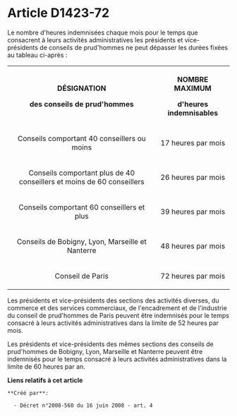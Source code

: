 # Article D1423-72

Le nombre d'heures indemnisées chaque mois pour le temps que consacrent à leurs activités administratives les présidents et
vice-présidents de conseils de prud'hommes ne peut dépasser les durées fixées au tableau ci-après : 

<table>
  <tbody>
    <tr>
      <th>

DÉSIGNATION 

des conseils de prud'hommes 

</th>
      <th>

NOMBRE MAXIMUM 

d'heures indemnisables 

</th>
    </tr>
    <tr>
      <td align="center">

Conseils comportant 40 conseillers ou moins 

</td>
      <td align="center">

17 heures par mois 

</td>
    </tr>
    <tr>
      <td align="center">

Conseils comportant plus de 40 conseillers et moins de 60 conseillers 

</td>
      <td align="center">

26 heures par mois 

</td>
    </tr>
    <tr>
      <td align="center">

Conseils comportant 60 conseillers et plus 

</td>
      <td align="center">

39 heures par mois 

</td>
    </tr>
    <tr>
      <td align="center">

Conseils de Bobigny, Lyon, Marseille et Nanterre 

</td>
      <td align="center">

48 heures par mois 

</td>
    </tr>
    <tr>
      <td align="center">

Conseil de Paris 

</td>
      <td align="center">

72 heures par mois 

</td>
    </tr>
  </tbody>
</table>

Les présidents et vice-présidents des sections des activités diverses, du commerce et des services commerciaux, de
l'encadrement et de l'industrie du conseil de prud'hommes de Paris peuvent être indemnisés pour le temps consacré à leurs
activités administratives dans la limite de 52 heures par mois. 

Les présidents et vice-présidents des mêmes sections des conseils de prud'hommes de Bobigny, Lyon, Marseille et Nanterre
peuvent être indemnisés pour le temps consacré à leurs activités administratives dans la limite de 60 heures par an.

**Liens relatifs à cet article**

	**Créé par**:

	  - Décret n°2008-560 du 16 juin 2008 - art. 4
